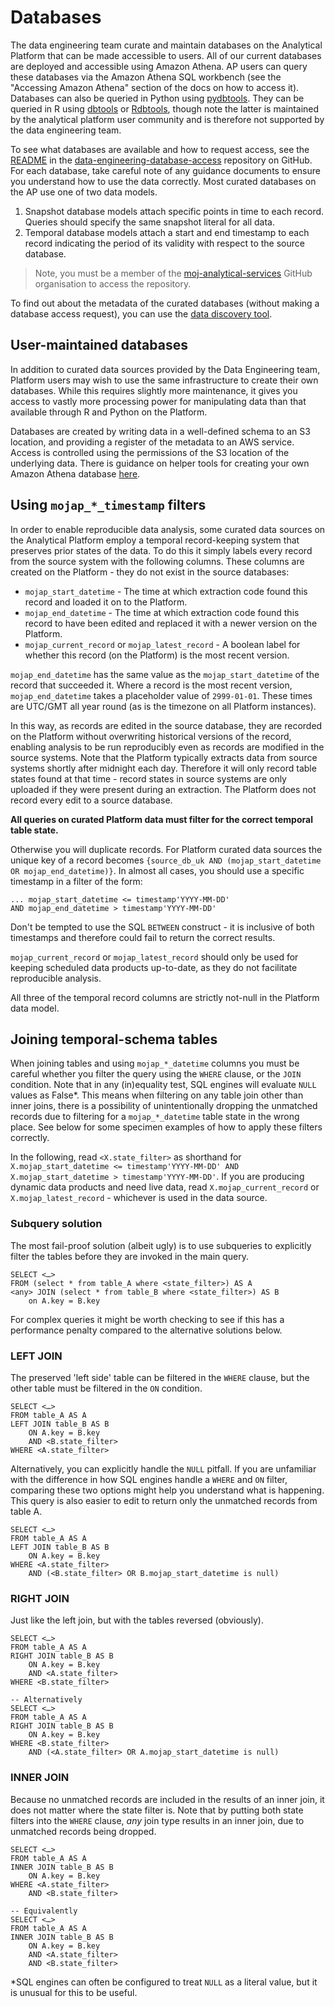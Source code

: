 # Databases

The data engineering team curate and maintain databases on the Analytical Platform that can be made accessible to users. All of our current databases are deployed and accessible using Amazon Athena. AP users can query these databases via the Amazon Athena SQL workbench (see the "Accessing Amazon Athena" section of the docs on how to access it). Databases can also be queried in Python using [pydbtools](https://github.com/moj-analytical-services/pydbtools#pydbtools). They can be queried in R using [dbtools](https://github.com/moj-analytical-services/dbtools#dbtools) or [Rdbtools](https://github.com/moj-analytical-services/Rdbtools), though note the latter is maintained by the analytical platform user community and is therefore not supported by the data engineering team.

To see what databases are available and how to request access, see the [README](https://github.com/moj-analytical-services/data-engineering-database-access/blob/master/README.md) in the [data-engineering-database-access](https://github.com/moj-analytical-services/data-engineering-database-access) repository on GitHub. For each database, take careful note of any guidance documents to ensure you understand how to use the data correctly. Most curated databases on the AP use one of two data models.

1. Snapshot database models attach specific points in time to each record. Queries should specify the same snapshot literal for all data.
2. Temporal database models attach a start and end timestamp to each record indicating the period of its validity with respect to the source database.

> Note, you must be a member of the [moj-analytical-services](https://github.com/moj-analytical-services) GitHub organisation to access the repository.

To find out about the metadata of the curated databases (without making a database access request), you can use the [data discovery tool](../data-documentation).

## User-maintained databases

In addition to curated data sources provided by the Data Engineering team, Platform users may wish to use the same infrastructure to create their own databases. While this requires slightly more maintenance, it gives you access to vastly more processing power for manipulating data than that available through R and Python on the Platform.

Databases are created by writing data in a well-defined schema to an S3 location, and providing a register of the metadata to an AWS service. Access is controlled using the permissions of the S3 location of the underlying data. There is guidance on helper tools for creating your own Amazon Athena database [here](https://github.com/moj-analytical-services/mojap-aws-tools-demo/#tutorials).


## Using `mojap_*_timestamp` filters

In order to enable reproducible data analysis, some curated data sources on the Analytical Platform employ a temporal record-keeping system that preserves prior states of the data. To do this it simply labels every record from the source system with the following columns. These columns are created on the Platform - they do not exist in the source databases:

* `mojap_start_datetime` - The time at which extraction code found this record and loaded it on to the Platform.
* `mojap_end_datetime` - The time at which extraction code found this record to have been edited and replaced it with a newer version on the Platform.
* `mojap_current_record` or `mojap_latest_record` - A boolean label for whether this record (on the Platform) is the most recent version.

`mojap_end_datetime` has the same value as the `mojap_start_datetime`  of the record that succeeded it. Where a record is the most recent version, `mojap_end_datetime` takes a placeholder value of `2999-01-01`. These times are UTC/GMT all year round (as is the timezone on all Platform instances).

In this way, as records are edited in the source database, they are recorded on the Platform without overwriting historical versions of the record, enabling analysis to be run reproducibly even as records are modified in the source systems. Note that the Platform typically extracts data from source systems shortly after midnight each day. Therefore it will only record table states found at that time - record states in source systems are only uploaded if they were present during an extraction. The Platform does not record every edit to a source database.

**All queries on curated Platform data must filter for the correct temporal table state.**

Otherwise you will duplicate records. For Platform curated data sources the unique key of a record becomes `{source_db_uk AND (mojap_start_datetime OR mojap_end_datetime)}`. In almost all cases, you should use a specific timestamp in a filter of the form:

    ... mojap_start_datetime <= timestamp'YYYY-MM-DD'
    AND mojap_end_datetime > timestamp'YYYY-MM-DD'

Don't be tempted to use the SQL `BETWEEN` construct - it is inclusive of both timestamps and therefore could fail to return the correct results.

`mojap_current_record` or `mojap_latest_record` should only be used for keeping scheduled data products up-to-date, as they do not facilitate reproducible analysis.

All three of the temporal record columns are strictly not-null in the Platform data model.


## Joining temporal-schema tables

When joining tables and using `mojap_*_datetime` columns you must be careful whether you filter the query using the `WHERE` clause, or the `JOIN` condition.
Note that in any (in)equality test, SQL engines will evaluate `NULL` values as False*. This means when filtering on any table join other than inner joins, there is a possibility of unintentionally dropping the unmatched records due to filtering for a `mojap_*_datetime` table state in the wrong place. See below for some specimen examples of how to apply these filters correctly.

In the following, read `<X.state_filter>` as shorthand for `X.mojap_start_datetime <= timestamp'YYYY-MM-DD' AND X.mojap_start_datetime > timestamp'YYYY-MM-DD'`. If you are producing dynamic data products and need live data, read `X.mojap_current_record` or `X.mojap_latest_record` - whichever is used in the data source.

### Subquery solution

The most fail-proof solution (albeit ugly) is to use subqueries to explicitly filter the tables before they are invoked in the main query.

    SELECT <…>
    FROM (select * from table_A where <state_filter>) AS A
    <any> JOIN (select * from table_B where <state_filter>) AS B
        on A.key = B.key

For complex queries it might be worth checking to see if this has a performance penalty compared to the alternative solutions below.


### LEFT JOIN
The preserved 'left side' table can be filtered in the `WHERE` clause, but the other table must be filtered in the `ON` condition.

    SELECT <…>
    FROM table_A AS A
    LEFT JOIN table_B AS B
        ON A.key = B.key
        AND <B.state_filter>
    WHERE <A.state_filter>


Alternatively, you can explicitly handle the `NULL` pitfall. If you are unfamiliar with the difference in how SQL engines handle a `WHERE` and `ON` filter, comparing these two options might help you understand what is happening. This query is also easier to edit to return only the unmatched records from table A. 

    SELECT <…>
    FROM table_A AS A
    LEFT JOIN table_B AS B
        ON A.key = B.key
    WHERE <A.state_filter>
        AND (<B.state_filter> OR B.mojap_start_datetime is null)


### RIGHT JOIN
Just like the left join, but with the tables reversed (obviously).

    SELECT <…>
    FROM table_A AS A
    RIGHT JOIN table_B AS B
        ON A.key = B.key
        AND <A.state_filter>
    WHERE <B.state_filter>

    -- Alternatively
    SELECT <…>
    FROM table_A AS A
    RIGHT JOIN table_B AS B
        ON A.key = B.key
    WHERE <B.state_filter>
        AND (<A.state_filter> OR A.mojap_start_datetime is null)


### INNER JOIN
Because no unmatched records are included in the results of an inner join, it does not matter where the state filter is. Note that by putting both state filters into the `WHERE` clause, *any* join type results in an inner join, due to unmatched records being dropped.

    SELECT <…>
    FROM table_A AS A
    INNER JOIN table_B AS B
        ON A.key = B.key
    WHERE <A.state_filter> 
        AND <B.state_filter>

    -- Equivalently
    SELECT <…>
    FROM table_A AS A
    INNER JOIN table_B AS B
        ON A.key = B.key
        AND <A.state_filter> 
        AND <B.state_filter>

*SQL engines can often be configured to treat `NULL` as a literal value, but it is unusual for this to be useful.
